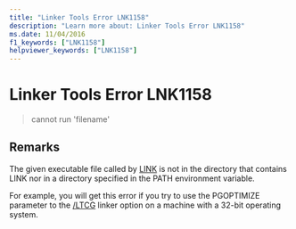 ```yaml
---
title: "Linker Tools Error LNK1158"
description: "Learn more about: Linker Tools Error LNK1158"
ms.date: 11/04/2016
f1_keywords: ["LNK1158"]
helpviewer_keywords: ["LNK1158"]
---
```

# Linker Tools Error LNK1158

> cannot run 'filename'

## Remarks

The given executable file called by [LINK](../../build/reference/linking.md) is not in the directory that contains LINK nor in a directory specified in the PATH environment variable.

For example, you will get this error if you try to use the PGOPTIMIZE parameter to the [/LTCG](../../build/reference/ltcg-link-time-code-generation.md) linker option on a machine with a 32-bit operating system.
